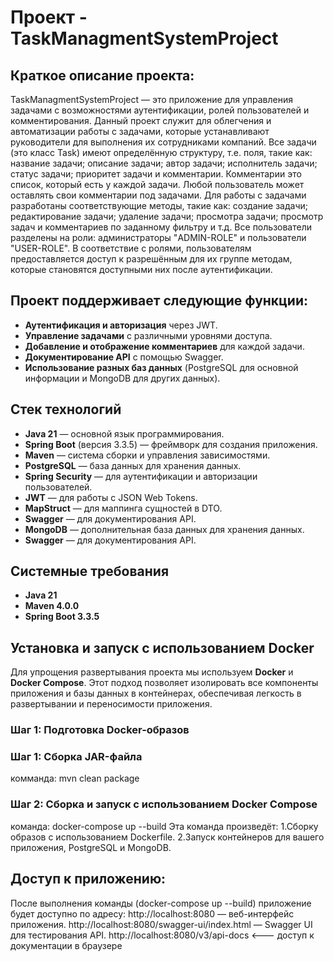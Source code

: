 # Проект - TaskManagmentSystemProject

## Краткое описание проекта:

  TaskManagmentSystemProject — это приложение для управления задачами с возможностями аутентификации, ролей пользователей и комментирования.
  Данный проект служит для облегчения и автоматизации работы с задачами, которые устанавливают руководители для выполнения их сотрудниками компаний. 
  Все задачи (это класс Task) имеют определённую структуру, т.е. поля, такие как: название задачи; описание задачи; автор задачи; исполнитель задачи; статус задачи; приоритет задачи и комментарии. 
  Комментарии это список, который есть у каждой задачи.
  Любой пользователь может оставлять свои комментарии под задачами.
  Для работы с задачами разработаны соответствующие методы, такие как: создание задачи; редактирование задачи; удаление задачи; просмотра задачи; просмотр задач и комментариев по заданному фильтру и т.д.
  Все пользователи разделены на роли: администраторы "ADMIN-ROLE" и пользователи "USER-ROLE".
  В соответствие с ролями, пользователям предоставляется доступ к разрешённым для их группе методам, которые становятся доступными них после аутентификации.

## Проект поддерживает следующие функции:

- **Аутентификация и авторизация** через JWT.
- **Управление задачами** с различными уровнями доступа.
- **Добавление и отображение комментариев** для каждой задачи.
- **Документирование API** с помощью Swagger.
- **Использование разных баз данных** (PostgreSQL для основной информации и MongoDB для других данных).

## Стек технологий

- **Java 21** — основной язык программирования.
- **Spring Boot** (версия 3.3.5) — фреймворк для создания приложения.
- **Maven** — система сборки и управления зависимостями.
- **PostgreSQL** — база данных для хранения данных.
- **Spring Security** — для аутентификации и авторизации пользователей.
- **JWT** — для работы с JSON Web Tokens.
- **MapStruct** — для маппинга сущностей в DTO.
- **Swagger** — для документирования API.
- **MongoDB** — дополнительная база данных для хранения данных.
- **Swagger** — для документирования API.

## Системные требования

- **Java 21**
- **Maven 4.0.0**
- **Spring Boot 3.3.5**

## Установка и запуск с использованием Docker

Для упрощения развертывания проекта мы используем **Docker** и **Docker Compose**.
Этот подход позволяет изолировать все компоненты приложения и базы данных в контейнерах, 
обеспечивая легкость в развертывании и переносимости приложения.

### Шаг 1: Подготовка Docker-образов

### Шаг 1: Сборка JAR-файла
   комманда: mvn clean package
### Шаг 2: Сборка и запуск с использованием Docker Compose
   команда: docker-compose up --build
   Эта команда произведёт:
 1.Сборку образов с использованием Dockerfile.
 2.Запуск контейнеров для вашего приложения, PostgreSQL и MongoDB.
 

## Доступ к приложению:
После выполнения команды (docker-compose up --build) приложение будет доступно по адресу:
http://localhost:8080 — веб-интерфейс приложения.
http://localhost:8080/swagger-ui/index.html — Swagger UI для тестирования API.
http://localhost:8080/v3/api-docs <--- доступ к документации в браузере





